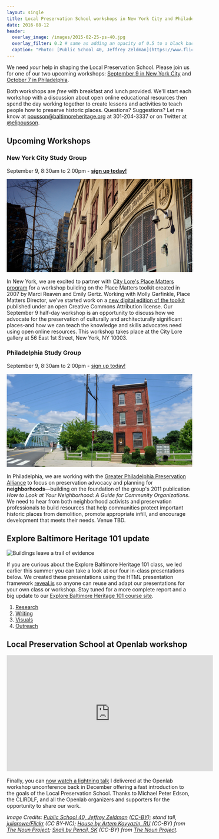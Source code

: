 ```yaml
---
layout: single
title: Local Preservation School workshops in New York City and Philadelphia this fall!
date: 2016-08-12
header:
  overlay_image: /images/2015-02-25-ps-40.jpg
  overlay_filter: 0.2 # same as adding an opacity of 0.5 to a black background
  caption: "Photo: [Public School 40, Jeffrey Zeldman](https://www.flickr.com/photos/zeldman/16648053932) ([CC-BY](https://creativecommons.org/licenses/by/2.0/))"
---
```


We need _your_ help in shaping the Local Preservation School. Please join us for one of our two upcoming workshops: [September 9 in New York City](https://www.eventbrite.com/e/local-preservation-school-new-york-city-study-group-tickets-26380299185) and [October 7 in Philadelphia](https://www.eventbrite.com/e/local-preservation-school-philadelphia-study-group-tickets-27012181161).

Both workshops are _free_ with breakfast and lunch provided. We'll start each workshop with a discussion about open online educational resources then spend the day working together to create lessons and activities to teach people how to preserve historic places. Questions? Suggestions? Let me know at [pousson@baltimoreheritage.org](mailto:pousson@baltimoreheritage.org?subject=Local%20Preservation%20School%20Workshops) at 301-204-3337 or on Twitter at [@elipousson](https://twitter.com/elipousson).

## Upcoming Workshops

### New York City Study Group

September 9, 8:30am to 2:00pm - [**sign up today!**](https://www.eventbrite.com/e/local-preservation-school-new-york-city-study-group-tickets-26380299185)  

[![Public School 40, Jeffrey Zeldman (CC-BY)](/images/2015-02-25-ps-40.jpg)](https://www.eventbrite.com/e/local-preservation-school-new-york-city-study-group-tickets-26380299185)

In New York, we are excited to partner with [City Lore's Place Matters program](http://citylore.org/) for a workshop building on the Place Matters toolkit created in 2007 by Marci Reaven and Emily Gertz. Working with Molly Garfinkle, Place Matters Director, we've started work on a [new digital edition of the toolkit](https://localpreservation.github.io/placematters/) published under an open Creative Commons Attribution license. Our September 9 half-day workshop is an opportunity to discuss how we advocate for the preservation of culturally and architecturally significant places-and how we can teach the knowledge and skills advocates need using open online resources. This workshop takes place at the City Lore gallery at 56 East 1st Street, New York, NY 10003.

### Philadelphia Study Group

September 9, 8:30am to 2:00pm - [sign up today!](https://www.eventbrite.com/e/local-preservation-school-philadelphia-study-group-tickets-27012181161)

[![Photo: stand tall, juliarowe/Flickr (CC BY-NC)](/images/2014-06-14-juliarowe-philadelphia-rowhouse.jpg)](https://www.eventbrite.com/e/local-preservation-school-philadelphia-study-group-tickets-27012181161)

In Philadelphia, we are working with the [Greater Philadelphia Preservation Alliance](http://www.preservationalliance.com/) to focus on preservation advocacy and planning for **neighborhoods**—building on the foundation of the group's 2011 publication _How to Look at Your Neighborhood: A Guide for Community Organizations_. We need to hear from both neighborhood activists and preservation professionals to build resources that help communities protect important historic places from demolition, promote appropriate infill, and encourage development that meets their needs. Venue TBD.

## Explore Baltimore Heritage 101 update

![Buildings leave a trail of evidence](http://gallery.tinyletterapp.com/3270d5b41e77d806b498bbfc78fb361e63a01b5a/images/c794c0f4-53f6-4e3f-885c-83eadbc2b1d6.png)

If you are curious about the Explore Baltimore Heritage 101 class, we led earlier this summer you can take a look at our four in-class presentations below. We created these presentations using the HTML presentation framework [reveal.js](http://lab.hakim.se/reveal-js/#/) so anyone can reuse and adapt our presentations for your own class or workshop. Stay tuned for a more complete report and a big update to our [Explore Baltimore Heritage 101 course site](http://baltimoreheritage.github.io/explore-101/).

1. [Research](http://elipousson.github.io/presentations/2016-06-21-explore-101-research.html)
2. [Writing](http://elipousson.github.io/presentations/2016-06-28-explore-101-writing.html#/)
3. [Visuals](http://elipousson.github.io/presentations/2016-07-05-explore-101-visuals.html#/)
4. [Outreach](http://elipousson.github.io/presentations/2016-07-12-explore-101-outreach.html#/)

## Local Preservation School at Openlab workshop

<iframe width="560" height="315" src="https://www.youtube.com/embed/NQiXzO-OqcM" frameborder="0" allowfullscreen></iframe>

Finally, you can [now watch a lightning talk](https://www.youtube.com/watch?v=NQiXzO-OqcM) I delivered at the Openlab workshop unconference back in December offering a fast introduction to the goals of the Local Preservation School. Thanks to Michael Peter Edson, the CLIRDLF, and all the Openlab organizers and supporters for the opportunity to share our work.  

_Image Credits: [Public School 40, Jeffrey Zeldman](https://www.flickr.com/photos/zeldman/16648053932) ([CC-BY](https://creativecommons.org/licenses/by/2.0/)); stand tall, [juliarowe/Flickr](https://www.flickr.com/photos/juliarowe/14803584772/) (CC BY-NC); [House by Artem Kovyazin, RU](https://thenounproject.com/term/house/467145/) (CC-BY) from [The Noun Project](https://thenounproject.com/); [Snail by Pencil, SK](https://thenounproject.com/term/snail/340890/) (CC-BY) from [The Noun Project](https://thenounproject.com/)._  
